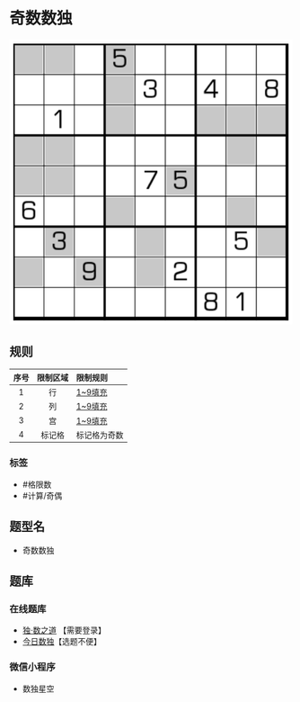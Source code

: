 # 奇数数独
<!-- START doctoc generated TOC please keep comment here to allow auto update -->
<!-- DON'T EDIT THIS SECTION, INSTEAD RE-RUN doctoc TO UPDATE -->

<!-- END doctoc generated TOC please keep comment here to allow auto update -->

![题](../../../../images/sudoku/奇数数独.png)

## 规则

| 序号  | 限制区域 | 限制规则    |
|:---:|:----:|:--------|
|  1  |  行   | [1~9填充] |
|  2  |  列   | [1~9填充] |
|  3  |  宫   | [1~9填充] |
|  4  | 标记格  | 标记格为奇数  |

### 标签

- #格限数
- #计算/奇偶

## 题型名

- 奇数数独

## 题库

### 在线题库

- [独·数之道](http://www.sudokufans.org.cn/lx/game.index.php?type=odd) 【需要登录】
- [今日数独]【选题不便】

### 微信小程序

- 数独星空

[1~9填充]: ../../../../rules/rules.md#1to9填充

[今日数独]: https://cn.sudoku.today/g-odd-sudoku/
